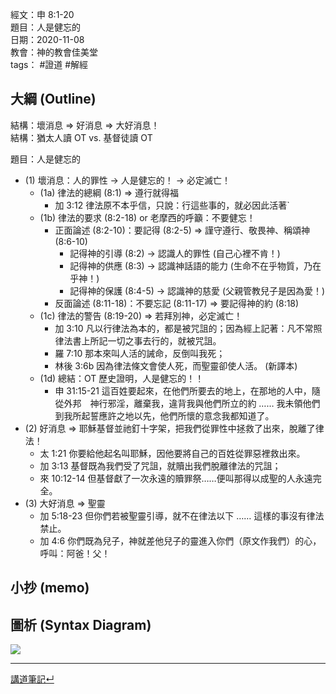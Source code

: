 經文：申 8:1-20  
題目：人是健忘的  
日期：2020-11-08  
教會：神的教會佳美堂  
tags： #證道  #解經  


## 大綱 (Outline)

結構：壞消息 ⇒ 好消息 ⇒ 大好消息！  
結構：猶太人讀 OT vs. 基督徒讀 OT  

題目：人是健忘的
- (1) 壞消息：人的罪性 → 人是健忘的！ → 必定滅亡！
	- (1a) 律法的總綱 (8:1) ⇒ 遵行就得福
		- 加 3:12 律法原不本乎信，只說：行這些事的，就必因此活著`
	- (1b) 律法的要求 (8:2-18) or 老摩西的呼籲：不要健忘！
		- 正面論述 (8:2-10)：要記得 (8:2-5) ⇒ 謹守遵行、敬畏神、稱頌神 (8:6-10)
			- 記得神的引導 (8:2) → 認識人的罪性 (自己心裡不肯！)
			- 記得神的供應 (8:3) → 認識神話語的能力 (生命不在乎物質，乃在乎神！)
			- 記得神的保護 (8:4-5) → 認識神的慈愛 (父親管教兒子是因為愛！)
		- 反面論述 (8:11-18)：不要忘記 (8:11-17) ⇒ 要記得神的約 (8:18)  
	- (1c) 律法的警告 (8:19-20)  ⇒ 若拜別神，必定滅亡！
		- 加 3:10 凡以行律法為本的，都是被咒詛的；因為經上記著：凡不常照律法書上所記一切之事去行的，就被咒詛。
		- 羅 7:10 那本來叫人活的誡命，反倒叫我死；
		- 林後 3:6b 因為律法條文會使人死，而聖靈卻使人活。 (新譯本)
	- (1d) 總結：OT 歷史證明，人是健忘的！！
		- 申 31:15-21 這百姓要起來，在他們所要去的地上，在那地的人中，隨從外邦　神行邪淫，離棄我，違背我與他們所立的約 …… 我未領他們到我所起誓應許之地以先，他們所懷的意念我都知道了。
- (2) 好消息  ⇒ 耶穌基督並祂釘十字架，把我們從罪性中拯救了出來，脫離了律法！
	- 太 1:21 你要給他起名叫耶穌，因他要將自己的百姓從罪惡裡救出來。
	- 加 3:13 基督既為我們受了咒詛，就贖出我們脫離律法的咒詛；
	- 來 10:12-14 但基督獻了一次永遠的贖罪祭……便叫那得以成聖的人永遠完全。
- (3) 大好消息 ⇒ 聖靈
	- 加 5:18-23  但你們若被聖靈引導，就不在律法以下 …… 這樣的事沒有律法禁止。
	- 加 4:6 你們既為兒子，神就差他兒子的靈進入你們（原文作我們）的心，呼叫：阿爸！父！


## 小抄 (memo)


## 圖析 (Syntax Diagram)
![](images/2020-11-08-%E7%94%B38.1-20.png)


---


[講道筆記↵](%E8%AC%9B%E9%81%93%E7%AD%86%E8%A8%98.md)
